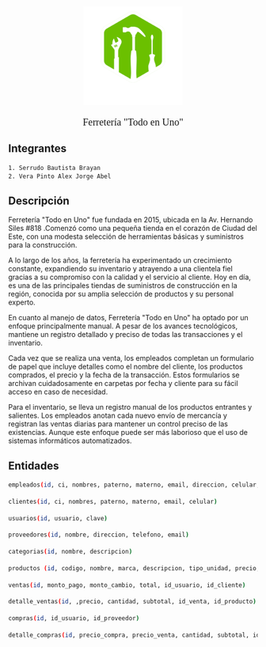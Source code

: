 <p align="center">
  <a href="http://nestjs.com/" target="blank"><img src="images/logo.png" width="200" alt="Nest Logo" /></a>
</p>

[circleci-image]: https://img.shields.io/circleci/build/github/nestjs/nest/master?token=abc123def456
[circleci-url]: https://circleci.com/gh/nestjs/nest

  <p align="center" style="font-family: impact; font-size: 20px">Ferretería "Todo en Uno"</p>

## Integrantes

```bash
1. Serrudo Bautista Brayan
2. Vera Pinto Alex Jorge Abel
```

## Descripción

Ferretería "Todo en Uno" fue fundada en 2015, ubicada en la Av. Hernando Siles #818 .Comenzó como una pequeña tienda en el corazón de Ciudad del Este, con una modesta selección de herramientas básicas y suministros para la construcción.

A lo largo de los años, la ferretería ha experimentado un crecimiento constante, expandiendo su inventario y atrayendo a una clientela fiel gracias a su compromiso con la calidad y el servicio al cliente. Hoy en día, es una de las principales tiendas de suministros de construcción en la región, conocida por su amplia selección de productos y su personal experto.

En cuanto al manejo de datos, Ferretería "Todo en Uno" ha optado por un enfoque principalmente manual. A pesar de los avances tecnológicos, mantiene un registro detallado y preciso de todas las transacciones y el inventario.

Cada vez que se realiza una venta, los empleados completan un formulario de papel que incluye detalles como el nombre del cliente, los productos comprados, el precio y la fecha de la transacción. Estos formularios se archivan cuidadosamente en carpetas por fecha y cliente para su fácil acceso en caso de necesidad.

Para el inventario, se lleva un registro manual de los productos entrantes y salientes. Los empleados anotan cada nuevo envío de mercancía y registran las ventas diarias para mantener un control preciso de las existencias. Aunque este enfoque puede ser más laborioso que el uso de sistemas informáticos automatizados.

## Entidades

```bash
empleados(id, ci, nombres, paterno, materno, email, direccion, celular, rol, fecha_contrato, id_usuario)

clientes(id, ci, nombres, paterno, materno, email, celular)

usuarios(id, usuario, clave)

proveedores(id, nombre, direccion, telefono, email)

categorias(id, nombre, descripcion)

productos (id, codigo, nombre, marca, descripcion, tipo_unidad, precio, stock, id_categoria)

ventas(id, monto_pago, monto_cambio, total, id_usuario, id_cliente)

detalle_ventas(id, ,precio, cantidad, subtotal, id_venta, id_producto)

compras(id, id_usuario, id_proveedor)

detalle_compras(id, precio_compra, precio_venta, cantidad, subtotal, id_compra, id_producto)
```
